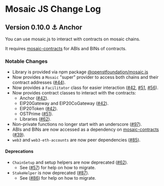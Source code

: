 # Mosaic JS Change Log

## Version 0.10.0 ⚓️ Anchor

<!-- [**Release 0.10.0, (<date-here>)**](https://github.com/OpenSTFoundation/mosaic.js/releases/tag/0.10.0) -->

You can use mosaic.js to interact with contracts on mosaic chains.

It requires [mosaic-contracts](https://github.com/OpenSTFoundation/mosaic-contracts) for ABIs and BINs of contracts.

### Notable Changes

* Library is provided via npm package [@openstfoundation/mosaic.js](https://www.npmjs.com/package/@openstfoundation/mosaic.js)
* Now provides a `Mosaic` "super" provider to access both chains and their contract addresses ([#44](https://github.com/OpenSTFoundation/mosaic.js/pull/44)).
* Now provides a `Facilitator` class for easier interaction ([#42](https://github.com/OpenSTFoundation/mosaic.js/pull/42), [#51](https://github.com/OpenSTFoundation/mosaic.js/pull/51), [#56](https://github.com/OpenSTFoundation/mosaic.js/pull/56)).
* Now provides contract classes to interact with the contracts:
  * Anchor ([#42](https://github.com/OpenSTFoundation/mosaic.js/pull/42)).
  * EIP20Gateway and EIP20CoGateway ([#42](https://github.com/OpenSTFoundation/mosaic.js/pull/42)).
  * EIP20Token ([#42](https://github.com/OpenSTFoundation/mosaic.js/pull/42)).
  * OSTPrime ([#51](https://github.com/OpenSTFoundation/mosaic.js/pull/51)).
  * Libraries ([#62](https://github.com/OpenSTFoundation/mosaic.js/pull/62)).
* Non-private functions no longer start with an underscore ([#97](https://github.com/OpenSTFoundation/mosaic.js/pull/97)).
* ABIs and BINs are now accessed as a dependency on [mosaic-contracts](https://github.com/OpenSTFoundation/mosaic-contracts) ([#39](https://github.com/OpenSTFoundation/mosaic.js/pull/39)).
* `web3` and `web3-eth-accounts` are now peer dependencies ([#85](https://github.com/OpenSTFoundation/mosaic.js/pull/85)).

#### Deprecations

* `ChainSetup` and setup helpers are now deprecated ([#62](https://github.com/OpenSTFoundation/mosaic.js/pull/62)).
  * See ([#57](https://github.com/OpenSTFoundation/mosaic.js/pull/57)) for help on how to migrate.
* `StakeHelper` is now deprecated ([#87](https://github.com/OpenSTFoundation/mosaic.js/pull/87)).
  * See ([#86](https://github.com/OpenSTFoundation/mosaic.js/pull/86)) for help on how to migrate.
